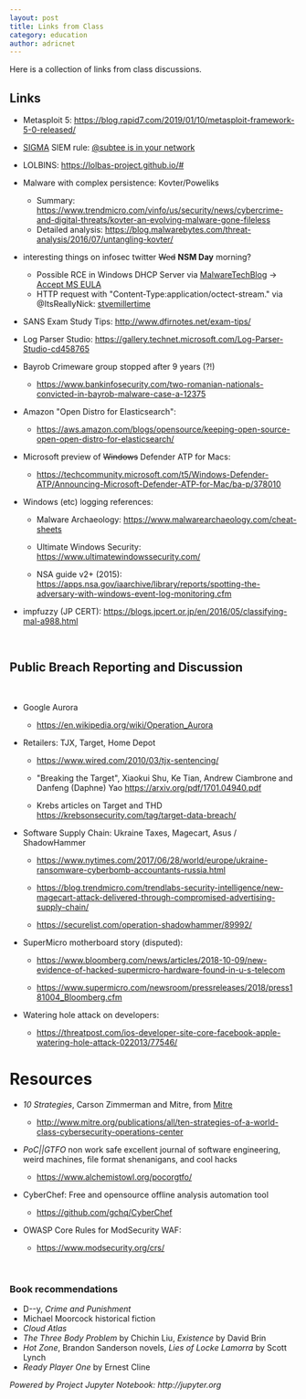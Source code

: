 ```yaml
---
layout: post
title: Links from Class
category: education
author: adricnet
---
```


Here is a collection of links from class discussions. 

## Links

* Metasploit 5: https://blog.rapid7.com/2019/01/10/metasploit-framework-5-0-released/ 
* [SIGMA](https://github.com/Neo23x0/sigma) SIEM rule: [@subtee is in your network](https://github.com/Neo23x0/sigma/blob/master/rules/windows/sysmon/sysmon_win_binary_github_com.yml)
* LOLBINS: https://lolbas-project.github.io/#
* Malware with complex persistence: Kovter/Poweliks
  * Summary: https://www.trendmicro.com/vinfo/us/security/news/cybercrime-and-digital-threats/kovter-an-evolving-malware-gone-fileless
  * Detailed analysis: https://blog.malwarebytes.com/threat-analysis/2016/07/untangling-kovter/
* interesting things on infosec twitter <strike>Wed</strike> **NSM Day** morning?
  * Possible RCE in Windows DHCP Server via [MalwareTechBlog](https://twitter.com/MalwareTechBlog/status/1095411889025146880) -> [Accept MS EULA](https://portal.msrc.microsoft.com/en-US/security-guidance/advisory/CVE-2019-0626)
  * HTTP request with "Content-Type:application/octect-stream."  via @ItsReallyNick: [stvemillertime](https://twitter.com/stvemillertime/status/1095439580033994752)
* SANS Exam Study Tips: http://www.dfirnotes.net/exam-tips/
* Log Parser Studio: https://gallery.technet.microsoft.com/Log-Parser-Studio-cd458765 


* Bayrob Crimeware group stopped after 9 years (?!)

  * https://www.bankinfosecurity.com/two-romanian-nationals-convicted-in-bayrob-malware-case-a-12375

* Amazon "Open Distro for Elasticsearch":

  * https://aws.amazon.com/blogs/opensource/keeping-open-source-open-open-distro-for-elasticsearch/

* Microsoft preview of <strike>Windows</strike> Defender ATP for Macs:

  * https://techcommunity.microsoft.com/t5/Windows-Defender-ATP/Announcing-Microsoft-Defender-ATP-for-Mac/ba-p/378010

* Windows (etc) logging references:

  * Malware Archaeology: https://www.malwarearchaeology.com/cheat-sheets

  * Ultimate Windows Security: https://www.ultimatewindowssecurity.com/

  * NSA guide v2+ (2015): https://apps.nsa.gov/iaarchive/library/reports/spotting-the-adversary-with-windows-event-log-monitoring.cfm

* impfuzzy (JP CERT): https://blogs.jpcert.or.jp/en/2016/05/classifying-mal-a988.html

​

## Public Breach Reporting and Discussion

​

* Google Aurora 

  * https://en.wikipedia.org/wiki/Operation_Aurora

* Retailers:  TJX, Target, Home Depot

  * https://www.wired.com/2010/03/tjx-sentencing/

  * "Breaking the Target", Xiaokui Shu, Ke Tian, Andrew Ciambrone and Danfeng (Daphne) Yao https://arxiv.org/pdf/1701.04940.pdf

  * Krebs articles on Target and THD https://krebsonsecurity.com/tag/target-data-breach/

* Software Supply Chain: Ukraine Taxes, Magecart, Asus / ShadowHammer

  * https://www.nytimes.com/2017/06/28/world/europe/ukraine-ransomware-cyberbomb-accountants-russia.html

  * https://blog.trendmicro.com/trendlabs-security-intelligence/new-magecart-attack-delivered-through-compromised-advertising-supply-chain/

  * https://securelist.com/operation-shadowhammer/89992/

* SuperMicro motherboard story (disputed):

  * https://www.bloomberg.com/news/articles/2018-10-09/new-evidence-of-hacked-supermicro-hardware-found-in-u-s-telecom

  * https://www.supermicro.com/newsroom/pressreleases/2018/press181004_Bloomberg.cfm

* Watering hole attack on developers:

  * https://threatpost.com/ios-developer-site-core-facebook-apple-watering-hole-attack-022013/77546/


# Resources

* _10 Strategies_, Carson Zimmerman and Mitre, from [Mitre](http://www.mitre.org/publications/all/ten-strategies-of-a-world-class-cybersecurity-operations-center)

  * http://www.mitre.org/publications/all/ten-strategies-of-a-world-class-cybersecurity-operations-center 

* _PoC||GTFO_ non work safe excellent journal of software engineering, weird machines, file format shenanigans, and cool hacks

  * https://www.alchemistowl.org/pocorgtfo/

* CyberChef: Free and opensource offline analysis automation tool

  * https://github.com/gchq/CyberChef

* OWASP Core Rules for ModSecurity WAF:

  * https://www.modsecurity.org/crs/

​
### Book recommendations

* D--y, _Crime and Punishment_
* Michael Moorcock historical fiction
* _Cloud Atlas_ 
*  _The Three Body Problem_ by Chichin Liu, _Existence_ by David Brin
*  _Hot Zone_, Brandon Sanderson novels, _Lies of Locke Lamorra_ by Scott Lynch
*  _Ready Player One_ by Ernest Cline

  

_Powered by Project Jupyter Notebook: http://jupyter.org_

